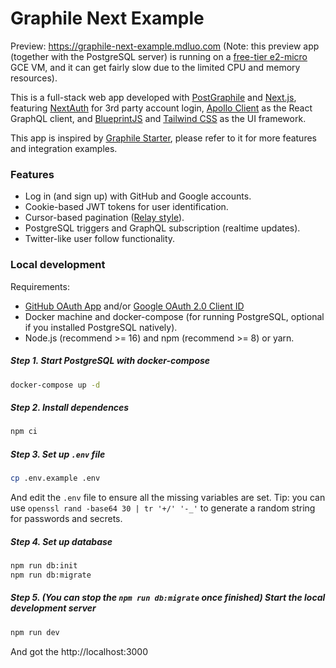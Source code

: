 # Graphile Next Example

Preview: https://graphile-next-example.mdluo.com (Note: this preview app (together with the PostgreSQL server) is running on a [free-tier e2-micro](https://cloud.google.com/free/docs/gcp-free-tier/#compute) GCE VM, and it can get fairly slow due to the limited CPU and memory resources).

This is a full-stack web app developed with [PostGraphile](https://www.graphile.org/postgraphile/) and [Next.js](https://nextjs.org/),
featuring [NextAuth](https://next-auth.js.org/) for 3rd party account login,
[Apollo Client](https://www.apollographql.com/docs/react/) as the React GraphQL client,
and [BlueprintJS](https://blueprintjs.com/docs/) and [Tailwind CSS](https://tailwindcss.com/docs) as the UI framework.

This app is inspired by [Graphile Starter](https://github.com/graphile/starter), please refer to it for more features and integration examples.

### Features

- Log in (and sign up) with GitHub and Google accounts.
- Cookie-based JWT tokens for user identification.
- Cursor-based pagination ([Relay style](https://www.apollographql.com/docs/react/pagination/cursor-based/#relay-style-cursor-pagination)).
- PostgreSQL triggers and GraphQL subscription (realtime updates).
- Twitter-like user follow functionality.

### Local development

Requirements:

- [GitHub OAuth App](https://www.apollographql.com/docs/react/pagination/cursor-based/#relay-style-cursor-pagination) and/or [Google OAuth 2.0 Client ID](https://support.google.com/cloud/answer/6158849?hl=en)
- Docker machine and docker-compose (for running PostgreSQL, optional if you installed PostgreSQL natively).
- Node.js (recommend >= 16) and npm (recommend >= 8) or yarn.

##### Step 1. Start PostgreSQL with docker-compose

```sh
docker-compose up -d
```

##### Step 2. Install dependences

```sh
npm ci
```

##### Step 3. Set up `.env` file

```sh
cp .env.example .env
```

And edit the `.env` file to ensure all the missing variables are set. Tip: you can use `openssl rand -base64 30 | tr '+/' '-_'` to generate a random string for passwords and secrets.

##### Step 4. Set up database

```sh
npm run db:init
npm run db:migrate
```

##### Step 5. (You can stop the `npm run db:migrate` once finished) Start the local development server

```sh
npm run dev
```

And got the http://localhost:3000
